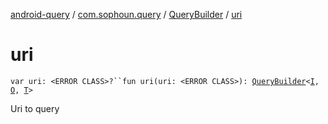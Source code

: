 [android-query](../../index.md) / [com.sophoun.query](../index.md) / [QueryBuilder](index.md) / [uri](./uri.md)

# uri

`var uri: <ERROR CLASS>?``fun uri(uri: <ERROR CLASS>): `[`QueryBuilder`](index.md)`<`[`I`](index.md#I)`, `[`O`](index.md#O)`, `[`T`](index.md#T)`>`

Uri to query

